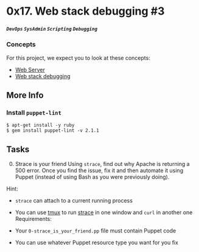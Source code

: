 # 0x17. Web stack debugging #3
##### `DevOps` `SysAdmin` `Scripting` `Debugging`

### Concepts
For this project, we expect you to look at these concepts:

* [Web Server](https://intranet.alxswe.com/concepts/17)
* [Web stack debugging](https://intranet.alxswe.com/concepts/68)

## More Info
### Install `puppet-lint`
```
$ apt-get install -y ruby
$ gem install puppet-lint -v 2.1.1
```

## Tasks
0. Strace is your friend
Using `strace`, find out why Apache is returning a 500 error. Once you find the issue, fix it and then automate it using Puppet (instead of using Bash as you were previously doing).

Hint:

* `strace` can attach to a current running process
* You can use [tmux](https://www.hamvocke.com/blog/a-quick-and-easy-guide-to-tmux/) to run [strace](https://strace.io/) in one window and `curl` in another one
Requirements:

* Your `0-strace_is_your_friend.pp` file must contain Puppet code
* You can use whatever Puppet resource type you want for you fix
